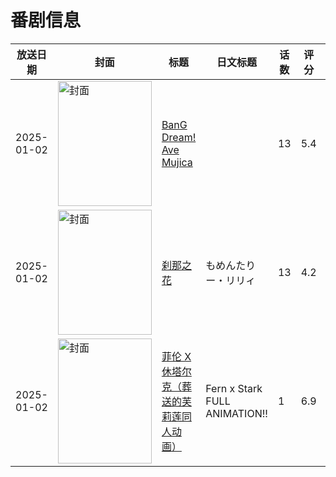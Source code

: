 # 番剧信息

|放送日期|封面|标题|日文标题|话数|评分|评分人数|
|---|---|---|---|---|---|---|
|2025-01-02|<img src="https://lain.bgm.tv/pic/cover/c/77/c3/454684_ZH5tU.jpg" alt="封面" style="width:150px;height:200px;object-fit:cover;">|[BanG Dream! Ave Mujica](https://bangumi.tv/subject/454684)||13|5.4|7322人评分|
|2025-01-02|<img src="https://lain.bgm.tv/pic/cover/c/a3/79/491915_54hL9.jpg" alt="封面" style="width:150px;height:200px;object-fit:cover;">|[刹那之花](https://bangumi.tv/subject/491915)|もめんたりー・リリィ|13|4.2|724人评分|
|2025-01-02|<img src="https://bangumi.tv/img/no_icon_subject.png" alt="封面" style="width:150px;height:200px;object-fit:cover;">|[菲伦 X 休塔尔克（葬送的芙莉莲同人动画）](https://bangumi.tv/subject/532841)|Fern x Stark FULL ANIMATION!!|1|6.9|132人评分|
